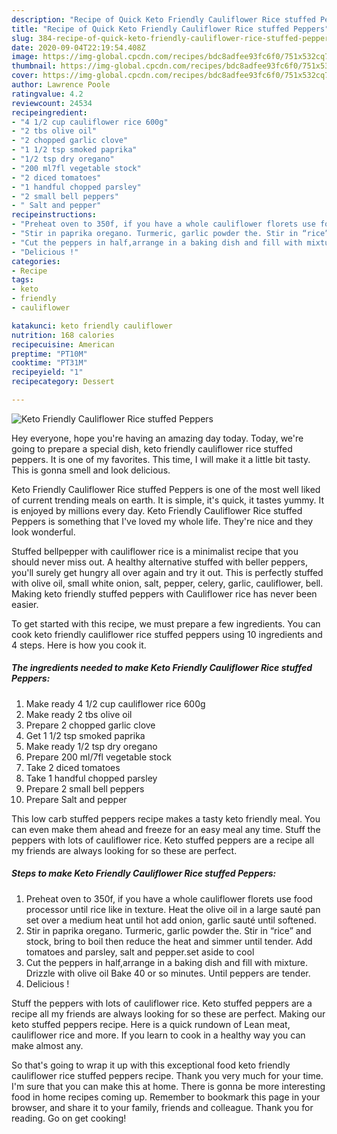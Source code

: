 ```yaml
---
description: "Recipe of Quick Keto Friendly Cauliflower Rice stuffed Peppers"
title: "Recipe of Quick Keto Friendly Cauliflower Rice stuffed Peppers"
slug: 384-recipe-of-quick-keto-friendly-cauliflower-rice-stuffed-peppers
date: 2020-09-04T22:19:54.408Z
image: https://img-global.cpcdn.com/recipes/bdc8adfee93fc6f0/751x532cq70/keto-friendly-cauliflower-rice-stuffed-peppers-recipe-main-photo.jpg
thumbnail: https://img-global.cpcdn.com/recipes/bdc8adfee93fc6f0/751x532cq70/keto-friendly-cauliflower-rice-stuffed-peppers-recipe-main-photo.jpg
cover: https://img-global.cpcdn.com/recipes/bdc8adfee93fc6f0/751x532cq70/keto-friendly-cauliflower-rice-stuffed-peppers-recipe-main-photo.jpg
author: Lawrence Poole
ratingvalue: 4.2
reviewcount: 24534
recipeingredient:
- "4 1/2 cup cauliflower rice 600g"
- "2 tbs olive oil"
- "2 chopped garlic clove"
- "1 1/2 tsp smoked paprika"
- "1/2 tsp dry oregano"
- "200 ml7fl vegetable stock"
- "2 diced tomatoes"
- "1 handful chopped parsley"
- "2 small bell peppers"
- " Salt and pepper"
recipeinstructions:
- "Preheat oven to 350f, if you have a whole cauliflower florets use food processor until rice like in texture. Heat the olive oil in a large sauté pan set over a medium heat until hot add onion, garlic sauté until softened."
- "Stir in paprika oregano. Turmeric, garlic powder the. Stir in “rice” and stock, bring to boil then reduce the heat and simmer until tender. Add tomatoes and parsley, salt and pepper.set aside to cool"
- "Cut the peppers in half,arrange in a baking dish and fill with mixture. Drizzle with olive oil Bake 40 or so minutes. Until peppers are tender."
- "Delicious !"
categories:
- Recipe
tags:
- keto
- friendly
- cauliflower

katakunci: keto friendly cauliflower 
nutrition: 168 calories
recipecuisine: American
preptime: "PT10M"
cooktime: "PT31M"
recipeyield: "1"
recipecategory: Dessert

---
```



![Keto Friendly Cauliflower Rice stuffed Peppers](https://img-global.cpcdn.com/recipes/bdc8adfee93fc6f0/751x532cq70/keto-friendly-cauliflower-rice-stuffed-peppers-recipe-main-photo.jpg)

Hey everyone, hope you're having an amazing day today. Today, we're going to prepare a special dish, keto friendly cauliflower rice stuffed peppers. It is one of my favorites. This time, I will make it a little bit tasty. This is gonna smell and look delicious.

Keto Friendly Cauliflower Rice stuffed Peppers is one of the most well liked of current trending meals on earth. It is simple, it's quick, it tastes yummy. It is enjoyed by millions every day. Keto Friendly Cauliflower Rice stuffed Peppers is something that I've loved my whole life. They're nice and they look wonderful.

Stuffed bellpepper with cauliflower rice is a minimalist recipe that you should never miss out. A healthy alternative stuffed with beller peppers, you&#39;ll surely get hungry all over again and try it out. This is perfectly stuffed with olive oil, small white onion, salt, pepper, celery, garlic, cauliflower, bell. Making keto friendly stuffed peppers with Cauliflower rice has never been easier.


To get started with this recipe, we must prepare a few ingredients. You can cook keto friendly cauliflower rice stuffed peppers using 10 ingredients and 4 steps. Here is how you cook it.

<!--inarticleads1-->

##### The ingredients needed to make Keto Friendly Cauliflower Rice stuffed Peppers:

1. Make ready 4 1/2 cup cauliflower rice 600g
1. Make ready 2 tbs olive oil
1. Prepare 2 chopped garlic clove
1. Get 1 1/2 tsp smoked paprika
1. Make ready 1/2 tsp dry oregano
1. Prepare 200 ml/7fl vegetable stock
1. Take 2 diced tomatoes
1. Take 1 handful chopped parsley
1. Prepare 2 small bell peppers
1. Prepare  Salt and pepper


This low carb stuffed peppers recipe makes a tasty keto friendly meal. You can even make them ahead and freeze for an easy meal any time. Stuff the peppers with lots of cauliflower rice. Keto stuffed peppers are a recipe all my friends are always looking for so these are perfect. 

<!--inarticleads2-->

##### Steps to make Keto Friendly Cauliflower Rice stuffed Peppers:

1. Preheat oven to 350f, if you have a whole cauliflower florets use food processor until rice like in texture. Heat the olive oil in a large sauté pan set over a medium heat until hot add onion, garlic sauté until softened.
1. Stir in paprika oregano. Turmeric, garlic powder the. Stir in “rice” and stock, bring to boil then reduce the heat and simmer until tender. Add tomatoes and parsley, salt and pepper.set aside to cool
1. Cut the peppers in half,arrange in a baking dish and fill with mixture. Drizzle with olive oil Bake 40 or so minutes. Until peppers are tender.
1. Delicious !


Stuff the peppers with lots of cauliflower rice. Keto stuffed peppers are a recipe all my friends are always looking for so these are perfect. Making our keto stuffed peppers recipe. Here is a quick rundown of Lean meat, cauliflower rice and more. If you learn to cook in a healthy way you can make almost any. 

So that's going to wrap it up with this exceptional food keto friendly cauliflower rice stuffed peppers recipe. Thank you very much for your time. I'm sure that you can make this at home. There is gonna be more interesting food in home recipes coming up. Remember to bookmark this page in your browser, and share it to your family, friends and colleague. Thank you for reading. Go on get cooking!
